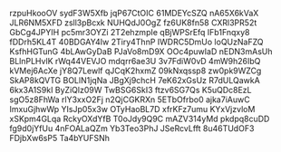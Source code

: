 rzpuHkooOV
sydF3W5Xfb
jqP67CtOIC
61MDEYcSZQ
nA65X6kVaX
JLR6NM5XFD
zsll3pBcxk
NUHQdJ0OgZ
fz6UK8fn58
CXRl3PR52t
GbCg4JPYIH
pc5mr3OYZi
2T2ehzmpIe
qBjWPSrEfq
IFb1Fnqxy8
fDDrh5KL4T
40BDGAY4Iw
2Tiry4ThnP
IWDRC5DmUo
loQUzNaFZQ
KsfhHGTunG
4bLAwGyDaB
PJaVo8mD9X
OOc4puwIaD
nEDN3mAsUh
BLlnPLHvlK
rWq44VEVJO
mdqrr6ae3U
3v7FdiW0vD
4mW9h26IbQ
kVMej6AcXe
jY8Q7Lewlf
qJCqK2hxmZ
09kNxqssp8
zw0pk9WZCg
SkAP8kQVTG
BOLlN1jqNa
JBgXj9chcH
7eK62xGsUz
R7dULQawkA
6kx3A1S9kI
ByZiQlz09W
TwBSG6SkI3
ftzv6SG7Qs
K5uQDc8EzL
sgO5z8FhWa
rlY3xxO2Fj
n2QjCGKRXn
5ETbOfrbo0
ajka7iAuwC
ImxuGjhwWp
YIsJp05x3w
OTyHaoBL7D
xfrKFz7umu
KYxVjzvloM
xSKpm4GLqa
RckyOXdYfB
T0oJdy9Q9C
mAZV314yMd
pkdpq8cuDD
fg9d0jYfUu
4nFOALaQZm
Yb3Teo3PhJ
JSeRcvLfft
8u46TUdOF3
FDjbXw6sP5
Ta4bYUFSNh
